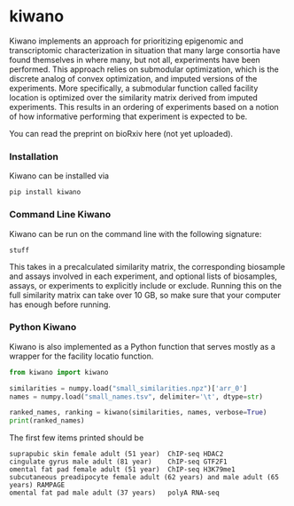 # kiwano

Kiwano implements an approach for prioritizing epigenomic and transcriptomic characterization in situation that many large consortia have found themselves in where many, but not all, experiments have been performed. This approach relies on submodular optimization, which is the discrete analog of convex optimization, and imputed versions of the experiments. More specifically, a submodular function called facility location is optimized over the similarity matrix derived from imputed experiments. This results in an ordering of experiments based on a notion of how informative performing that experiment is expected to be.

You can read the preprint on bioRxiv here (not yet uploaded).

### Installation

Kiwano can be installed via

```
pip install kiwano
```

### Command Line Kiwano

Kiwano can be run on the command line with the following signature:

```
stuff
```

This takes in a precalculated similarity matrix, the corresponding biosample and assays involved in each experiment, and optional lists of biosamples, assays, or experiments to explicitly include or exclude. Running this on the full similarity matrix can take over 10 GB, so make sure that your computer has enough before running.

### Python Kiwano

Kiwano is also implemented as a Python function that serves mostly as a wrapper for the facility locatio function.

```python
from kiwano import kiwano

similarities = numpy.load("small_similarities.npz")['arr_0']
names = numpy.load("small_names.tsv", delimiter='\t', dtype=str)

ranked_names, ranking = kiwano(similarities, names, verbose=True)
print(ranked_names)
```

The first few items printed should be

```
suprapubic skin female adult (51 year)	ChIP-seq HDAC2
cingulate gyrus male adult (81 year)	ChIP-seq GTF2F1
omental fat pad female adult (51 year)	ChIP-seq H3K79me1
subcutaneous preadipocyte female adult (62 years) and male adult (65 years)	RAMPAGE
omental fat pad male adult (37 years)	polyA RNA-seq
```
